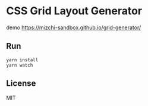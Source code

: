# CSS Grid Layout Generator

demo https://mizchi-sandbox.github.io/grid-generator/

## Run

```
yarn install
yarn watch
```

## License

MIT
